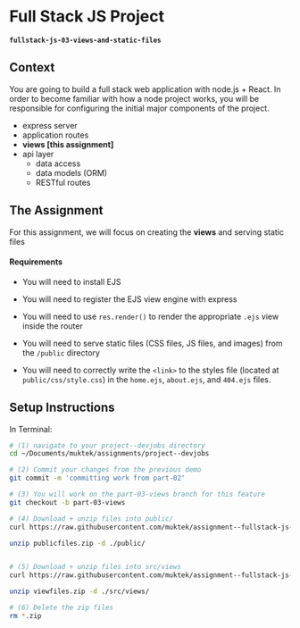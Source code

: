 # Full Stack JS Project
**`fullstack-js-03-views-and-static-files`**


## Context
You are going to build a full stack web application with node.js + React. In order to become familiar with how a node project works, you will be responsible for configuring the  initial major components of the project.  

- express server
- application routes
- **views [this assignment]**
- api layer
  - data access
  - data models (ORM)
  - RESTful routes


## The Assignment
For this assignment, we will focus on creating the **views** and serving static files

#### Requirements

- You will need to install EJS

- You will need to register the EJS view engine with express

- You will need to use `res.render()` to render the appropriate `.ejs` view inside the router

- You will need to serve static files (CSS files, JS files, and images) from the `/public` directory

- You will need to correctly write the `<link>` to the styles file (located at `public/css/style.css`) in the `home.ejs`, `about.ejs`, and `404.ejs` files.

## Setup Instructions

In Terminal:

```sh
# (1) navigate to your project--devjobs directory
cd ~/Documents/muktek/assignments/project--devjobs

# (2) Commit your changes from the previous demo
git commit -m 'committing work from part-02'

# (3) You will work on the part-03-views branch for this feature
git checkout -b part-03-views

# (4) Download + unzip files into public/
curl https://raw.githubusercontent.com/muktek/assignment--fullstack-js-03-views-and-static-files/master/publicfiles.zip > publicfiles.zip

unzip publicfiles.zip -d ./public/


# (5) Download + unzip files into src/views
curl https://raw.githubusercontent.com/muktek/assignment--fullstack-js-03-views-and-static-files/master/viewfiles.zip  > viewfiles.zip

unzip viewfiles.zip -d ./src/views/

# (6) Delete the zip files
rm *.zip


```
